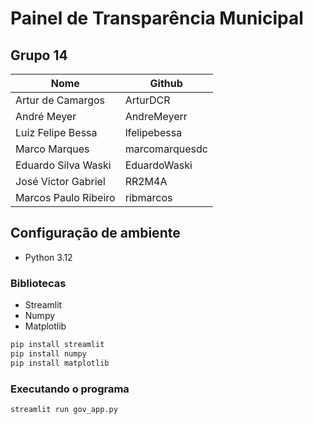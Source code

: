 # Painel de Transparência Municipal

## Grupo 14
| Nome                | Github              |
|---------------------|---------------------|
| Artur de Camargos   | ArturDCR            |
| André Meyer         | AndreMeyerr         |
| Luiz Felipe Bessa   | lfelipebessa        |
| Marco Marques       | marcomarquesdc      |
| Eduardo Silva Waski | EduardoWaski        |
| José Victor Gabriel | RR2M4A              |
| Marcos Paulo Ribeiro| ribmarcos           |

## Configuração de ambiente
- Python 3.12
### Bibliotecas
- Streamlit
- Numpy
- Matplotlib
  
```bash
pip install streamlit
pip install numpy
pip install matplotlib
```
### Executando o programa
```bash
streamlit run gov_app.py
```
